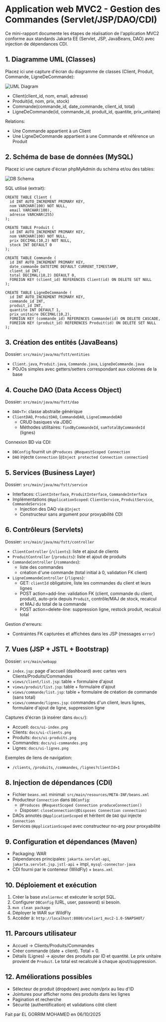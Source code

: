 # Application web MVC2 - Gestion des Commandes (Servlet/JSP/DAO/CDI)

Ce mini-rapport documente les étapes de réalisation de l'application MVC2 conforme aux standards Jakarta EE (Servlet, JSP, JavaBeans, DAO) avec injection de dépendances CDI.

## 1. Diagramme UML (Classes)

Placez ici une capture d'écran du diagramme de classes (Client, Produit, Commande, LigneDeCommande):

![UML Diagram](docs/uml.png)

- Client(client_id, nom, email, adresse)
- Produit(id, nom, prix, stock)
- Commande(commande_id, date_commande, client_id, total)
- LigneDeCommande(id, commande_id, produit_id, quantite, prix_unitaire)

Relations:
- Une Commande appartient à un Client
- Une LigneDeCommande appartient à une Commande et référence un Produit

## 2. Schéma de base de données (MySQL)

Placez ici une capture d'écran phpMyAdmin du schéma et/ou des tables:

![DB Schema](docs/db.png)

SQL utilisé (extrait):
```
CREATE TABLE Client (
  id INT AUTO_INCREMENT PRIMARY KEY,
  nom VARCHAR(100) NOT NULL,
  email VARCHAR(100),
  adresse VARCHAR(255)
);

CREATE TABLE Produit (
  id INT AUTO_INCREMENT PRIMARY KEY,
  nom VARCHAR(100) NOT NULL,
  prix DECIMAL(10,2) NOT NULL,
  stock INT DEFAULT 0
);

CREATE TABLE Commande (
  id INT AUTO_INCREMENT PRIMARY KEY,
  date_commande DATETIME DEFAULT CURRENT_TIMESTAMP,
  client_id INT,
  total DECIMAL(10,2) DEFAULT 0,
  FOREIGN KEY (client_id) REFERENCES Client(id) ON DELETE SET NULL
);

CREATE TABLE LigneDeCommande (
  id INT AUTO_INCREMENT PRIMARY KEY,
  commande_id INT,
  produit_id INT,
  quantite INT DEFAULT 1,
  prix_unitaire DECIMAL(10,2),
  FOREIGN KEY (commande_id) REFERENCES Commande(id) ON DELETE CASCADE,
  FOREIGN KEY (produit_id) REFERENCES Produit(id) ON DELETE SET NULL
);
```

## 3. Création des entités (JavaBeans)

Dossier: `src/main/java/ma/fstt/entities`

- `Client.java`, `Produit.java`, `Commande.java`, `LigneDeCommande.java`
- POJOs simples avec getters/setters correspondant aux colonnes de la base

## 4. Couche DAO (Data Access Object)

Dossier: `src/main/java/ma/fstt/dao`

- `DAO<T>`: classe abstraite générique
- `ClientDAO`, `ProduitDAO`, `CommandeDAO`, `LigneCommandeDAO`
  - CRUD basiques via JDBC
  - Méthodes utilitaires: `findByCommandeId`, `sumTotalByCommandeId` (lignes)

Connexion BD via CDI:
- `DBConfig` fournit un `@Produces @RequestScoped Connection`
- `DAO` injecte `Connection` (`@Inject protected Connection connection`)

## 5. Services (Business Layer)

Dossier: `src/main/java/ma/fstt/service`

- Interfaces: `ClientInterface`, `ProduitInterface`, `CommandeInterface`
- Implémentations `@ApplicationScoped`: `ClientService`, `ProduitService`, `CommandeService`
  - Injection des DAO via `@Inject`
  - Constructeur sans argument pour proxyabilité CDI

## 6. Contrôleurs (Servlets)

Dossier: `src/main/java/ma/fstt/controller`

- `ClientController` (`/clients`): liste et ajout de clients
- `ProduitController` (`/produits`): liste et ajout de produits
- `CommandeController` (`/commandes`):
  - liste des commandes
  - création d'une commande (total initial à 0, validation FK client)
- `LigneCommandeController` (`/lignes`):
  - GET: `clientId` obligatoire, liste les commandes du client et leurs lignes
  - POST action=add-line: validation FK (client, commande du client, produit), auto-prix depuis `Produit`, contrôle/MAJ de stock, recalcul et MAJ du total de la commande
  - POST action=delete-line: suppression ligne, restock produit, recalcul total

Gestion d'erreurs:
- Contraintes FK capturées et affichées dans les JSP (messages `error`)

## 7. Vues (JSP + JSTL + Bootstrap)

Dossier: `src/main/webapp`

- `index.jsp`: page d'accueil (dashboard) avec cartes vers Clients/Produits/Commandes
- `views/client/list.jsp`: table + formulaire d'ajout
- `views/produit/list.jsp`: table + formulaire d'ajout
- `views/commande/list.jsp`: table + formulaire de création de commande (sans total)
- `views/commande/lignes.jsp`: commandes d'un client, leurs lignes, formulaire d'ajout de ligne, suppression ligne

Captures d'écran (à insérer dans `docs/`):
- Accueil: `docs/ui-index.png`
- Clients: `docs/ui-clients.png`
- Produits: `docs/ui-produits.png`
- Commandes: `docs/ui-commandes.png`
- Lignes: `docs/ui-lignes.png`

Exemples de liens de navigation:
- `/clients`, `/produits`, `/commandes`, `/lignes?clientId=1`

## 8. Injection de dépendances (CDI)

- Fichier `beans.xml` minimal: `src/main/resources/META-INF/beans.xml`
- Producteur `Connection` dans `DBConfig`:
  - `@Produces @RequestScoped Connection produceConnection()`
  - Disposer: `closeConnection(@Disposes Connection connection)`
- DAOs annotés `@ApplicationScoped` et héritent de `DAO` qui injecte `Connection`
- Services `@ApplicationScoped` avec constructeur no-arg pour proxyabilité

## 9. Configuration et dépendances (Maven)

- Packaging: WAR
- Dépendances principales: `jakarta.servlet-api`, `jakarta.servlet.jsp.jstl-api` + impl, `mysql-connector-java`
- CDI fourni par le conteneur (WildFly) + `beans.xml`

## 10. Déploiement et exécution

1. Créer la base `ateliermvc` et exécuter le script SQL.
2. Configurer `DBConfig` (URL, user, password) si besoin.
3. `mvn clean package`
4. Déployer le WAR sur WildFly
5. Accéder à: `http://localhost:8080/atelier1_mvc2-1.0-SNAPSHOT/`

## 11. Parcours utilisateur

- Accueil → Clients/Produits/Commandes
- Créer commande (date + client). Total = 0.
- Détails (Lignes) → ajouter des produits par ID et quantité. Le prix unitaire provient de `Produit`. Le total est recalculé à chaque ajout/suppression.

## 12. Améliorations possibles

- Sélecteur de produit (dropdown) avec nom/prix au lieu d'ID
- Jointures pour afficher noms des produits dans les lignes
- Pagination et recherche
- Sécurité (authentification) et validations côté client

Fait par EL GORRIM MOHAMED en 06/10/2025
